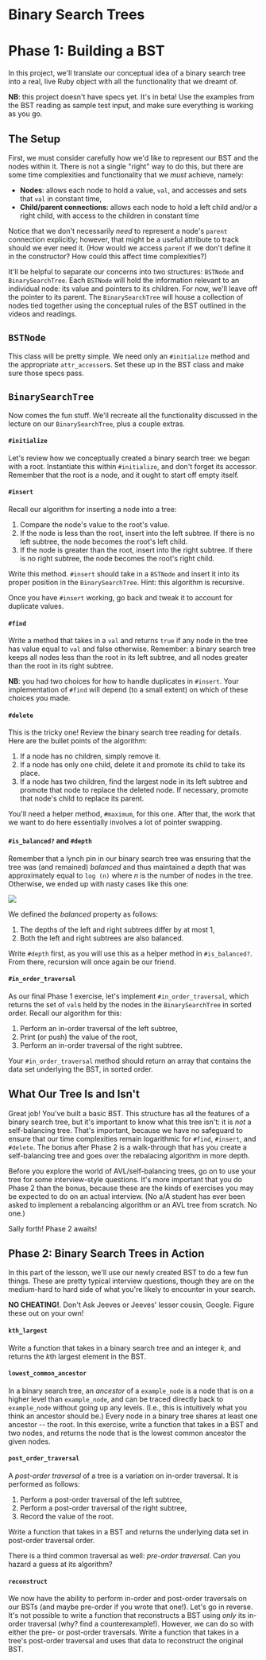 # Binary Search Trees


# Phase 1: Building a BST

In this project, we'll translate our conceptual idea of a binary search tree into a real, live Ruby object with all the functionality that we dreamt of.  

**NB**: this project doesn't have specs yet.  It's in beta!  Use the examples from the BST reading as sample test input, and make sure everything is working as you go.

## The Setup

First, we must consider carefully how we'd like to represent our BST and the nodes within it. There is not a single "right" way to do this, but there are some time complexities and functionality that we *must* achieve, namely:

- **Nodes**: allows each node to hold a value, `val`, and accesses and sets that `val` in constant time,
- **Child/parent connections**: allows each node to hold a left child and/or a right child, with access to the children in constant time

Notice that we don't necessarily *need* to represent a node's `parent` connection explicitly; however, that might be a useful attribute to track should we ever need it.  (How would we access `parent` if we don't define it in the constructor? How could this affect time complexities?)

It'll be helpful to separate our concerns into two structures: `BSTNode` and `BinarySearchTree`.  Each `BSTNode` will hold the information relevant to an individual node: its value and pointers to its children. For now, we'll leave off the pointer to its parent. The `BinarySearchTree` will house a collection of nodes tied together using the conceptual rules of the BST outlined in the videos and readings.  

## `BSTNode`

This class will be pretty simple. We need only an `#initialize` method and the appropriate `attr_accessor`s. Set these up in the BST class and make sure those specs pass.

## `BinarySearchTree`

Now comes the fun stuff. We'll recreate all the functionality discussed in the lecture on our `BinarySearchTree`, plus a couple extras.  

#### `#initialize`

Let's review how we conceptually created a binary search tree: we began with a root. Instantiate this within `#initialize`, and don't forget its accessor. Remember that the root is a node, and it ought to start off empty itself.

#### `#insert`

Recall our algorithm for inserting a node into a tree:

1. Compare the node's value to the root's value.
2. If the node is less than the root, insert into the left subtree. If there is no left subtree, the node becomes the root's left child.
3. If the node is greater than the root, insert into the right subtree. If there is no right subtree, the node becomes the root's right child.

Write this method.  `#insert` should take in a `BSTNode` and insert it into its proper position in the `BinarySearchTree`. Hint: this algorithm is recursive.

Once you have `#insert` working, go back and tweak it to account for duplicate values.

#### `#find`

Write a method that takes in a `val` and returns `true` if any node in the tree has value equal to `val` and false otherwise. Remember: a binary search tree keeps all nodes less than the root in its left subtree, and all nodes greater than the root in its right subtree.

**NB**: you had two choices for how to handle duplicates in `#insert`. Your implementation of `#find` will depend (to a small extent) on which of these choices you made.

#### `#delete`

This is the tricky one! Review the binary search tree reading for details. Here are the bullet points of the algorithm:

1. If a node has no children, simply remove it.
2. If a node has only one child, delete it and promote its child to take its place.
3. If a node has two children, find the largest node in its left subtree and promote that node to replace the deleted node. If necessary, promote that node's child to replace its parent.

You'll need a helper method, `#maximum`, for this one.  After that, the work that we want to do here essentially involves a lot of pointer swapping.  

#### `#is_balanced?` and `#depth`

Remember that a lynch pin in our binary search tree was ensuring that the tree was (and remained) *balanced* and thus maintained a depth that was approximately equal to `log (n)` where *n* is the number of nodes in the tree. Otherwise, we ended up with nasty cases like this one:

<img src="../diagrams/degenerate.png" />

We defined the *balanced* property as follows:

1. The depths of the left and right subtrees differ by at most 1,
2. Both the left and right subtrees are also balanced.

Write `#depth` first, as you will use this as a helper method in `#is_balanced?`. From there, recursion will once again be our friend.

#### `#in_order_traversal`

As our final Phase 1 exercise, let's implement `#in_order_traversal`, which returns the set of `val`s held by the nodes in the `BinarySearchTree` in sorted order. Recall our algorithm for this:

1. Perform an in-order traversal of the left subtree,
2. Print (or push) the value of the root,
3. Perform an in-order traversal of the right subtree.

Your `#in_order_traversal` method should return an array that contains the data set underlying the BST, in sorted order.

## What Our Tree Is and Isn't

Great job! You've built a basic BST. This structure has all the features of a binary search tree, but it's important to know what this tree isn't: it is *not* a self-balancing tree. That's important, because we have no safeguard to ensure that our time complexities remain logarithmic for `#find`, `#insert`, and `#delete`. The bonus after Phase 2 is a walk-through that has you create a self-balancing tree and goes over the rebalacing algorithm in more depth.

Before you explore the world of AVL/self-balancing trees, go on to use your tree for some interview-style questions. It's more important that you do Phase 2 than the bonus, because these are the kinds of exercises you may be expected to do on an actual interview. (No a/A student has ever been asked to implement a rebalancing algorithm or an AVL tree from scratch.  No one.)

Sally forth! Phase 2 awaits!  


## Phase 2: Binary Search Trees in Action

In this part of the lesson, we'll use our newly created BST to do a few fun things. These are pretty typical interview questions, though they are on the medium-hard to hard side of what you're likely to encounter in your search.

**NO CHEATING!**. Don't Ask Jeeves or Jeeves' lesser cousin, Google. Figure these out on your own!

#### `kth_largest`

Write a function that takes in a binary search tree and an integer *k*, and returns the <i>k</i>th largest element in the BST.

#### `lowest_common_ancestor`

In a binary search tree, an *ancestor* of a `example_node` is a node that is on a higher level than `example_node`, and can be traced directly back to `example_node` without going up any levels. (I.e., this is intuitively what you think an ancestor should be.) Every node in a binary tree shares at least one ancestor -- the root. In this exercise, write a function that takes in a BST and two nodes, and returns the node that is the lowest common ancestor the given nodes.

#### `post_order_traversal`

A *post-order traversal* of a tree is a variation on in-order traversal. It is performed as follows:

1. Perform a post-order traversal of the left subtree,
2. Perform a post-order traversal of the right subtree,
3. Record the value of the root.

Write a function that takes in a BST and returns the underlying data set in post-order traversal order.

There is a third common traversal as well: *pre-order traversal*. Can you hazard a guess at its algorithm?

#### `reconstruct`

We now have the ability to perform in-order and post-order traversals on our BSTs (and maybe pre-order if you wrote that one!). Let's go in reverse. It's not possible to write a function that reconstructs a BST using *only* its in-order traversal (why? find a counterexample!).  However, we can do so with either the pre- or post-order traversals. Write a function that takes in a tree's post-order traversal and uses that data to reconstruct the original BST.
